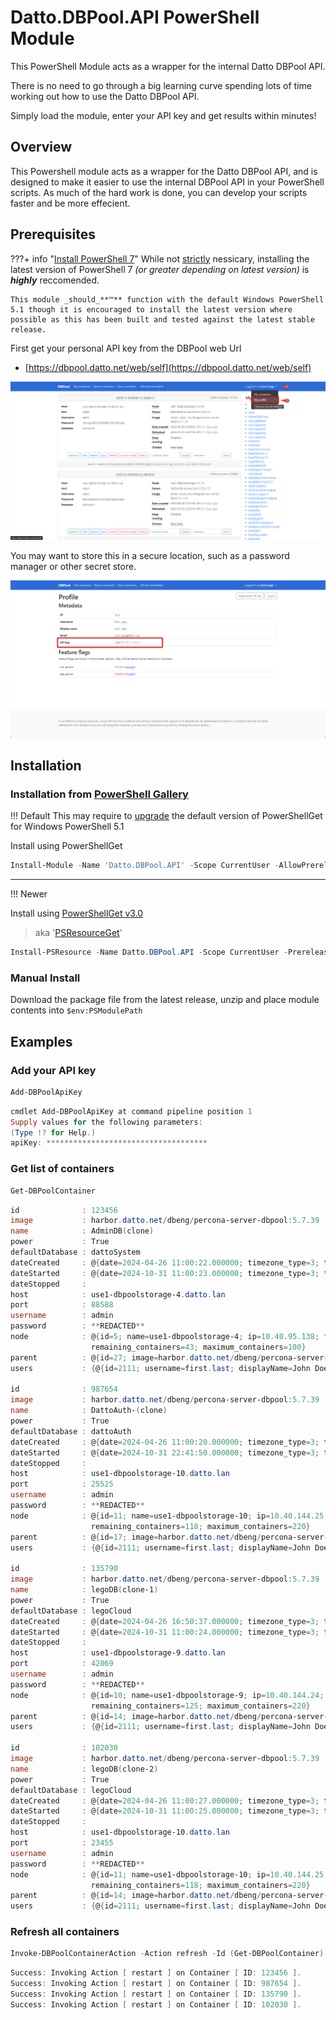 # Datto.DBPool.API PowerShell Module

This PowerShell Module acts as a wrapper for the internal Datto DBPool API.

There is no need to go through a big learning curve spending lots of time working out how to use the Datto DBPool API.

Simply load the module, enter your API key and get results within minutes!

## Overview

This Powershell module acts as a wrapper for the Datto DBPool API, and is designed to make it easier to use the internal DBPool API in your PowerShell scripts. As much of the hard work is done, you can develop your scripts faster and be more effecient.

## Prerequisites

???+ info "[Install PowerShell 7](https://learn.microsoft.com/en-us/powershell/scripting/install/installing-powershell-on-windows)"
    While not <u>strictly</u> nessicary, installing the latest version of PowerShell 7 _(or greater depending on latest version)_ is _**highly**_ reccomended.

    This module _should_**™** function with the default Windows PowerShell 5.1 though it is encouraged to install the latest version where possible as this has been built and tested against the latest stable release.

First get your personal API key from the DBPool web Url

- [https://dbpool.datto.net/web/self](https://dbpool.datto.net/web/self)

[![profile_Settings]][profile_Settings]

[profile_Settings]: ../assets/APIKey/profile_Settings.png

You may want to store this in a secure location, such as a password manager or other secret store.

[![personal_ApiKey]][personal_ApiKey]

[personal_ApiKey]: ../assets/APIKey/personal_ApiKey.png

## Installation

### Installation from [PowerShell Gallery](https://www.powershellgallery.com/packages/Datto.DBPool.API)

!!! Default
    This may require to [upgrade](https://learn.microsoft.com/en-us/powershell/gallery/powershellget/update-powershell-51) the default version of PowerShellGet for Windows PowerShell 5.1

Install using PowerShellGet

```PowerShell
Install-Module -Name 'Datto.DBPool.API' -Scope CurrentUser -AllowPrerelease
```

---

!!! Newer

Install using [PowerShellGet v3.0](https://learn.microsoft.com/en-us/powershell/module/microsoft.powershell.psresourceget/about/about_psresourceget?view=powershellget-3.x)
> aka '[PSResourceGet](https://learn.microsoft.com/en-us/powershell/module/microsoft.powershell.psresourceget/about/about_psresourceget?view=powershellget-3.x)'


```Powershell
Install-PSResource -Name Datto.DBPool.API -Scope CurrentUser -Prerelease
```

### Manual Install

Download the package file from the latest release, unzip and place module contents into `$env:PSModulePath`

## Examples

### Add your API key

```PowerShell
Add-DBPoolApiKey
```

```PowerShell
cmdlet Add-DBPoolApiKey at command pipeline position 1
Supply values for the following parameters:
(Type !? for Help.)
apiKey: ************************************
```

### Get list of containers

```PowerShell
Get-DBPoolContainer
```

```PowerShell
id              : 123456
image           : harbor.datto.net/dbeng/percona-server-dbpool:5.7.39
name            : AdminDB(clone)
power           : True
defaultDatabase : dattoSystem
dateCreated     : @{date=2024-04-26 11:00:22.000000; timezone_type=3; timezone=UTC}
dateStarted     : @{date=2024-10-31 11:00:23.000000; timezone_type=3; timezone=UTC}
dateStopped     :
host            : use1-dbpoolstorage-4.datto.lan
port            : 88588
username        : admin
password        : **REDACTED**
node            : @{id=5; name=use1-dbpoolstorage-4; ip=10.40.95.138; fqdn=use1-dbpoolstorage-4.datto.lan; total_containers=117; powered_on_containers=57; powered_off_containers=60;
                  remaining_containers=43; maximum_containers=100}
parent          : @{id=27; image=harbor.datto.net/dbeng/percona-server-dbpool:5.7.39; name=AdminDB on percona 5.7.23; defaultDatabase=dattoSystem; node=; useNewSync=True; sync=False}
users           : {@{id=2111; username=first.last; displayName=John Doe; email=username@datto.com}}

id              : 987654
image           : harbor.datto.net/dbeng/percona-server-dbpool:5.7.39
name            : DattoAuth-(clone)
power           : True
defaultDatabase : dattoAuth
dateCreated     : @{date=2024-04-26 11:00:20.000000; timezone_type=3; timezone=UTC}
dateStarted     : @{date=2024-10-31 22:41:50.000000; timezone_type=3; timezone=UTC}
dateStopped     :
host            : use1-dbpoolstorage-10.datto.lan
port            : 25525
username        : admin
password        : **REDACTED**
node            : @{id=11; name=use1-dbpoolstorage-10; ip=10.40.144.25; fqdn=use1-dbpoolstorage-10.datto.lan; total_containers=152; powered_on_containers=102; powered_off_containers=50;
                  remaining_containers=118; maximum_containers=220}
parent          : @{id=17; image=harbor.datto.net/dbeng/percona-server-dbpool:5.7.39; name=DattoAuth on percona 5.7.23; defaultDatabase=dattoAuth; node=; useNewSync=True; sync=False}
users           : {@{id=2111; username=first.last; displayName=John Doe; email=username@datto.com}}

id              : 135790
image           : harbor.datto.net/dbeng/percona-server-dbpool:5.7.39
name            : legoDB(clone-1)
power           : True
defaultDatabase : legoCloud
dateCreated     : @{date=2024-04-26 16:50:37.000000; timezone_type=3; timezone=UTC}
dateStarted     : @{date=2024-10-31 11:00:24.000000; timezone_type=3; timezone=UTC}
dateStopped     :
host            : use1-dbpoolstorage-9.datto.lan
port            : 42069
username        : admin
password        : **REDACTED**
node            : @{id=10; name=use1-dbpoolstorage-9; ip=10.40.144.24; fqdn=use1-dbpoolstorage-9.datto.lan; total_containers=141; powered_on_containers=95; powered_off_containers=46;
                  remaining_containers=125; maximum_containers=220}
parent          : @{id=14; image=harbor.datto.net/dbeng/percona-server-dbpool:5.7.39; name=legoDB; defaultDatabase=legoCloud; node=; useNewSync=True; sync=False}
users           : {@{id=2111; username=first.last; displayName=John Doe; email=username@datto.com}}

id              : 102030
image           : harbor.datto.net/dbeng/percona-server-dbpool:5.7.39
name            : legoDB(clone-2)
power           : True
defaultDatabase : legoCloud
dateCreated     : @{date=2024-04-26 11:00:27.000000; timezone_type=3; timezone=UTC}
dateStarted     : @{date=2024-10-31 11:00:25.000000; timezone_type=3; timezone=UTC}
dateStopped     :
host            : use1-dbpoolstorage-10.datto.lan
port            : 23455
username        : admin
password        : **REDACTED**
node            : @{id=11; name=use1-dbpoolstorage-10; ip=10.40.144.25; fqdn=use1-dbpoolstorage-10.datto.lan; total_containers=152; powered_on_containers=102; powered_off_containers=50;
                  remaining_containers=118; maximum_containers=220}
parent          : @{id=14; image=harbor.datto.net/dbeng/percona-server-dbpool:5.7.39; name=legoDB; defaultDatabase=legoCloud; node=; useNewSync=True; sync=False}
users           : {@{id=2111; username=first.last; displayName=John Doe; email=username@datto.com}}
```

### Refresh all containers

```PowerShell
Invoke-DBPoolContainerAction -Action refresh -Id (Get-DBPoolContainer).Id -Force
```

```PowerShell
Success: Invoking Action [ restart ] on Container [ ID: 123456 ].
Success: Invoking Action [ restart ] on Container [ ID: 987654 ].
Success: Invoking Action [ restart ] on Container [ ID: 135790 ].
Success: Invoking Action [ restart ] on Container [ ID: 102030 ].
```
